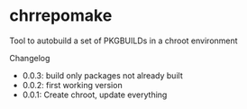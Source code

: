 # chrrepomake

Tool to autobuild a set of PKGBUILDs in a chroot environment

Changelog
- 0.0.3: build only packages not already built
- 0.0.2: first working version
- 0.0.1: Create chroot, update everything